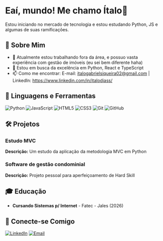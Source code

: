 # Eaí, mundo! Me chamo Ítalo👋

Estou iniciando no mercado de tecnologia e estou estudando Python, JS e algumas de suas ramificações.

## 🌟 Sobre Mim

- 🔭 Atualmente estou trabalhando fora da área, e possuo vasta experiência com gestão de imóveis (eu sei bem diferente haha)
- 🌱 Estou em busca da excelência em Python, React e TypeScript
- 📫 Como me encontrar: E-mail: italogabrielsiqueira02@gmail.com | LinkedIn: https://www.linkedin.com/in/italodiass/

## 🚀 Linguagens e Ferramentas

<p align="left">
    <img src="https://img.shields.io/badge/Python-3776AB?style=for-the-badge&logo=python&logoColor=white" alt="Python"/>
    <img src="https://img.shields.io/badge/JavaScript-F7DF1E?style=for-the-badge&logo=javascript&logoColor=black" alt="JavaScript"/>
    <img src="https://img.shields.io/badge/HTML5-E34F26?style=for-the-badge&logo=html5&logoColor=white" alt="HTML5"/>
    <img src="https://img.shields.io/badge/CSS3-1572B6?style=for-the-badge&logo=css3&logoColor=white" alt="CSS3"/>
    <img src="https://img.shields.io/badge/Git-F05032?style=for-the-badge&logo=git&logoColor=white" alt="Git"/>
    <img src="https://img.shields.io/badge/GitHub-181717?style=for-the-badge&logo=github&logoColor=white" alt="GitHub"/>
</p>

## 🛠️ Projetos

### Estudo MVC
**Descrição:** Um estudo da aplicação da metodologia MVC em Python

### Software de gestão condominial
**Descrição:** Projeto pessoal para aperfeiçoamento de Hard Skill

## 🎓 Educação

- **Cursando Sistemas p/ Internet** - Fatec - Jales (2026)

## 🤝 Conecte-se Comigo

[<img src="https://img.shields.io/badge/LinkedIn-0077B5?style=for-the-badge&logo=linkedin&logoColor=white" alt="LinkedIn"/>]( https://www.linkedin.com/in/italodiass/)
[<img src="https://img.shields.io/badge/Email-D14836?style=for-the-badge&logo=gmail&logoColor=white" alt="Email"/>](mailto:italogabrielsiqueira02@gmail.com )


